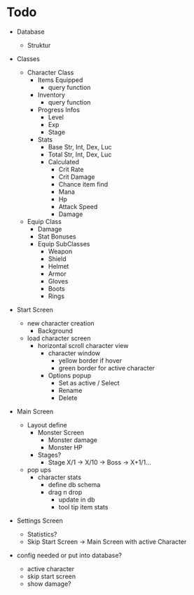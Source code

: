 # Todo

- Database
    - Struktur
- Classes
    - Character Class
        - Items Equipped
            - query function
        - Inventory
            - query function
        - Progress Infos
            - Level
            - Exp
            - Stage
        - Stats
            - Base Str, Int, Dex, Luc
            - Total Str, Int, Dex, Luc
            - Calculated
                - Crit Rate
                - Crit Damage
                - Chance item find
                - Mana
                - Hp
                - Attack Speed
                - Damage
    - Equip Class
        - Damage
        - Stat Bonuses
        - Equip SubClasses
            - Weapon
            - Shield
            - Helmet
            - Armor
            - Gloves
            - Boots
            - Rings

- Start Screen
    - new character creation
        - Background
    - load character screen
        - horizontal scroll character view
            - character window
                - yellow border if hover
                - green border for active character
            - Options popup
                - Set as active / Select
                - Rename
                - Delete

- Main Screen
    - Layout define
        - Monster Screen
            - Monster damage
            - Monster HP
        - Stages?
            - Stage X/1 -> X/10 -> Boss -> X+1/1...
    - pop ups
        - character stats
            - define db schema
            - drag n drop
                - update in db
                - tool tip item stats

- Settings Screen
    - Statistics?
    - Skip Start Screen -> Main Screen with active Character

- config needed or put into database?
    - active character
    - skip start screen
    - show damage?
